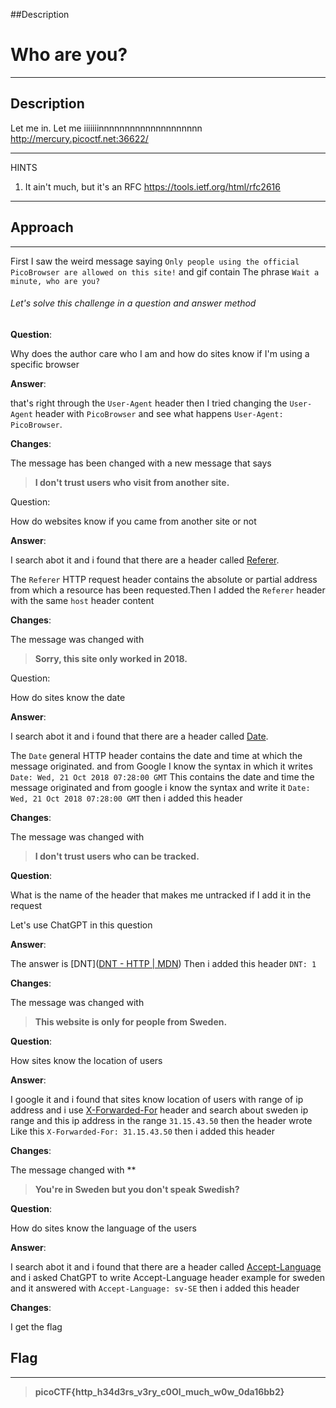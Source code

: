 ##Description

# Who are you?

---

## Description

Let me in. Let me iiiiiiinnnnnnnnnnnnnnnnnnnn http://mercury.picoctf.net:36622/

---

HINTS

1. It ain't much, but it's an RFC https://tools.ietf.org/html/rfc2616

---

## Approach

---

First I saw the weird message saying `Only people using the official PicoBrowser are allowed on this site!` and gif contain The phrase `Wait a minute, who are you?` 

###### Let's solve this challenge in a question and answer method

**Question**:

Why does the author care who I am and how do sites know if I'm using a specific browser

**Answer**:

that's right through the `User-Agent` header then I tried changing the `User-Agent` header with `PicoBrowser` and see what happens `User-Agent: PicoBrowser`.

**Changes**:

The message has been changed with a new message that says 

> **I don't trust users who visit from another site.**

Question:

How do websites know if you came from another site or not 

**Answer**:

I search abot it and i found  that there are a header called [Referer](https://developer.mozilla.org/en-US/docs/Web/HTTP/Headers/Referer).

The `Referer` HTTP request header contains the absolute or partial address from which a resource has been requested.Then I added the `Referer` header with the same `host` header content

**Changes**:

The message was changed with 

> **Sorry, this site only worked in 2018.**

Question:

How do sites know the date 

**Answer**:

I search abot it and i found that there are a header called [Date](https://developer.mozilla.org/en-US/docs/Web/HTTP/Headers/Date).

The `Date` general HTTP header contains the date and time at which the message originated. and from Google I know the syntax in which it writes `Date: Wed, 21 Oct 2018 07:28:00 GMT` This contains the date and time the message originated and from google i know the syntax and write it  `Date: Wed, 21 Oct 2018 07:28:00 GMT` then i added this header 

**Changes**:

The message was changed with 

> **I don't trust users who can be tracked.**

**Question**:

What is the name of the header that makes me untracked if I add it in the request

Let's use ChatGPT in this question

**Answer**:

The answer is [DNT]([DNT - HTTP | MDN](https://developer.mozilla.org/en-US/docs/Web/HTTP/Headers/DNT)) Then i added this header `DNT: 1` 

**Changes**:

The message was changed with 

> **This website is only for people from Sweden.**

**Question**:

How sites know the location of users

**Answer**:

I google it and i found that sites know location of users with range of ip address and i use [X-Forwarded-For](https://developer.mozilla.org/en-US/docs/Web/HTTP/Headers/X-Forwarded-For) header and search about sweden ip range and this ip address in the range `31.15.43.50` then the header wrote Like this  `X-Forwarded-For: 31.15.43.50` then i added this header 

**Changes**:

The message changed with **

> **You're in Sweden but you don't speak Swedish?**

**Question**:

How do sites know the language of the users

**Answer**:

I search abot it and i found that there are a header called [Accept-Language](https://developer.mozilla.org/en-US/docs/Web/HTTP/Headers/Accept-Language) and i asked ChatGPT to write Accept-Language header example for sweden and it answered with `Accept-Language: sv-SE` then i added this header

**Changes**:

I get the flag

## Flag

---

> **picoCTF{http_h34d3rs_v3ry_c0Ol_much_w0w_0da16bb2}**


